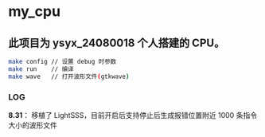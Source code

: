 # my_cpu

## 此项目为 ysyx_24080018 个人搭建的 CPU。

```bash
make config // 设置 debug 时参数
make run    // 编译
make wave   // 打开波形文件(gtkwave)
```

### LOG
**8.31**： 移植了 LightSSS，目前开启后支持停止后生成报错位置附近 1000 条指令大小的波形文件